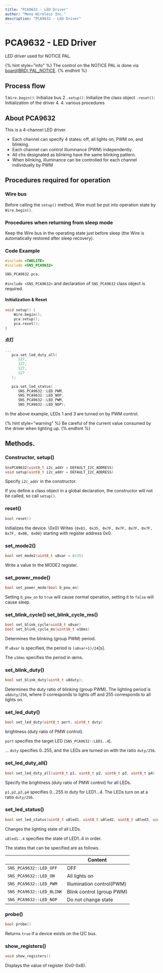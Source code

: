 ```yaml
---
title: "PCA9632 - LED Driver"
author: "Mono Wireless Inc."
description: "PCA9632 - LED Driver"
---
```

# PCA9632 - LED Driver

LED driver used for NOTICE PAL.

{% hint style="info" %}
The control on the NOTICE PAL is done via [board(BRD) PAL\_NOTICE](../boards/pal/pal\_notice.md).
{% endhint %}



## Process flow

1.`Wire.begin()`: Initialize bus
2 `.setup()`: Initialize the class object
`.reset()`: Initialization of the driver 4.
4. various procedures



## About PCA9632

This is a 4-channel LED driver.

* Each channel can specify 4 states: off, all lights on, PWM on, and blinking.
* Each channel can control illuminance (PWM) independently.
* All chs designated as blinking have the same blinking pattern.
* When blinking, illuminance can be controlled for each channel individually by PWM



## Procedures required for operation

### Wire bus

Before calling the `setup()` method, Wire must be put into operation state by `Wire.begin()`.



### Procedures when returning from sleep mode

Keep the Wire bus in the operating state just before sleep (the Wire is automatically restored after sleep recovery).



### Code Example

```cpp
#include <TWELITE>
#include <SNS_PCA9632>

SNS_PCA9632 pca;
```

`#include <SNS_PCA9632>` and declaration of `SNS_PCA9632` class object is required.



#### Initialization & Reset

```cpp
void setup() {
    Wire.begin();
    pca.setup();
    pca.reset();
}
```



#### 点灯

```cpp
...
 ​  pca.set_led_duty_all(
      127,
      127,
      127,
      127
   );
   
   pca.set_led_status(
      SNS_PCA9632::LED_PWM,
      SNS_PCA9632::LED_NOP,
      SNS_PCA9632::LED_PWM,
      SNS_PCA9632::LED_NOP);
```

In the above example, LEDs 1 and 3 are turned on by PWM control.

{% hint style="warning" %}
Be careful of the current value consumed by the driver when lighting up.
{% endhint %}



## Methods.

### Constructor, setup()

```cpp
SnsPCA9632(uint8_t i2c_addr = DEFAULT_I2C_ADDRESS)
void setup(uint8_t i2c_addr = DEFAULT_I2C_ADDRESS)
```

Specify `i2c_addr` in the constructor.

If you define a class object in a global declaration, the constructor will not be called, so call `setup()`.



### reset()

```cpp
bool reset()
```

Initializes the device. \0x0}
Writes `{0x81, 0x35, 0x7F, 0x7F, 0x7F, 0x7F, 0x7F, 0x0B, 0x00}` starting with register address 0x0.



### set\_mode2()

```cpp
bool set_mode2(uint8_t u8var = 0x35)
```

Write a value to the MODE2 register.



### set\_power\_mode()

```cpp
bool set_power_mode(bool b_pow_on)
```

Setting `b_pow_on` to `true` will cause normal operation, setting it to `false` will cause sleep.



### set\_blink\_cycle() set\_blink\_cycle\_ms()

```cpp
bool set_blink_cycle(uint8_t u8var)
bool set_blink_cycle_ms(uint16_t u16ms)
```

Determines the blinking (group PWM) period.

If `u8var` is specified, the period is `(u8var+1)/24`[s].

The `u16ms` specifies the period in œms.



### set\_blink\_duty()

```cpp
bool set_blink_duty(uint8_t u8duty);
```

Determines the duty ratio of blinking (group PWM). The lighting period is `u8duty/256`, where 0 corresponds to lights off and 255 corresponds to all lights on.



### &#x20;set\_led\_duty()

```cpp
bool set_led_duty(uint8_t port, uint8_t duty)
```

brightness (duty ratio of PMW control).

`port` specifies the target LED (`SNS_PCA9632::LED1..4`).

... `duty` specifies 0..255, and the LEDs are turned on with the ratio `duty/256`.



### set\_led\_duty\_all()

```cpp
bool set_led_duty_all(uint8_t p1, uint8_t p2, uint8_t p3, uint8_t p4)
```

Specify the brightness (duty ratio of PMW control) for all LEDs.

`p1,p2,p3,p4` specifies 0...255 in duty for LED1...4. The LEDs turn on at a ratio `duty/256`.



### set\_led\_status()

```cpp
bool set_led_status(uint8_t u8led1, uint8_t u8led2, uint8_t u8led3, uint8_t u8led4)
```

Changes the lighting state of all LEDs.

`u8led1..4` specifies the state of LED1..4 in order.

The states that can be specified are as follows.

|    | Content |
| ------------------------ | ------------- |
| `SNS_PCA9632::LED_OFF` | OFF |
| `SNS_PCA9632::LED_ON` | All lights on
| `SNS_PCA9632::LED_PWM` | Illumination control(PWM)
| `SNS_PCA9632::LED_BLINK` | Blink control (group PWM)
| `SNS_PCA9632::LED_NOP` | Do not change state |



### probe()

```cpp
bool probe()
```

Returns `true` if a device exists on the I2C bus.



### show\_registers()

```cpp
void show_registers()
```

Displays the value of register (0x0-0x8).

